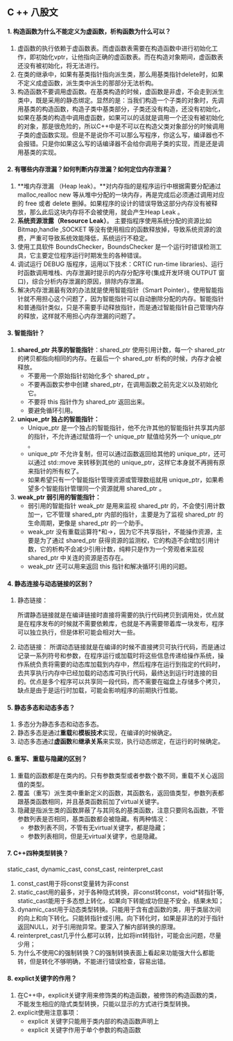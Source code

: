 ## C ++ 八股文

#### 1. 构造函数为什么不能定义为虚函数，析构函数为什么可以？

1. 虚函数的执行依赖于虚函数表。而虚函数表需要在构造函数中进行初始化工作，即初始化vptr，让他指向正确的虚函数表。而在构造对象期间，虚函数表还没有被初始化，将无法进行。
2. 在类的继承中，如果有基类指针指向派生类，那么用基类指针delete时，如果不定义成虚函数，派生类中派生的那部分无法析构。
3. 构造函数不要调用虚函数。在基类构造的时候，虚函数是非虚，不会走到派生类中，既是采用的静态绑定。显然的是：当我们构造一个子类的对象时，先调用基类的构造函数，构造子类中基类部分，子类还没有构造，还没有初始化，如果在基类的构造中调用虚函数，如果可以的话就是调用一个还没有被初始化的对象，那是很危险的，所以C++中是不可以在构造父类对象部分的时候调用子类的虚函数实现。但是不是说你不可以那么写程序，你这么写，编译器也不会报错。只是你如果这么写的话编译器不会给你调用子类的实现，而是还是调用基类的实现。

#### 2. 有哪些内存泄漏？如何判断内存泄漏？如何定位内存泄漏？

1. **堆内存泄漏 （Heap leak）。**对内存指的是程序运行中根据需要分配通过 malloc,realloc new 等从堆中分配的一块内存，再是完成后必须通过调用对应的 free 或者 delete 删掉。如果程序的设计的错误导致这部分内存没有被释放，那么此后这块内存将不会被使用，就会产生Heap Leak 。
2. **系统资源泄露（Resource Leak）**。 主要指程序使用系统分配的资源比如 Bitmap,handle ,SOCKET 等没有使用相应的函数释放掉，导致系统资源的浪费，严重可导致系统效能降低，系统运行不稳定。
3. 使用工具软件 BoundsChecker，BoundsChecker 是一个运行时错误检测工具，它主要定位程序运行时期发生的各种错误。
4. 调试运行 DEBUG 版程序，运用以下技术：CRT(C run-time libraries)、运行时函数调用堆栈、内存泄漏时提示的内存分配序号(集成开发环境 OUTPUT 窗口)，综合分析内存泄漏的原因，排除内存泄漏。
5.  解决内存泄漏最有效的办法就是使用智能指针（Smart Pointer）。使用智能指针就不用担心这个问题了，因为智能指针可以自动删除分配的内存。智能指针和普通指针类似，只是不需要手动释放指针，而是通过智能指针自己管理内存的释放，这样就不用担心内存泄漏的问题了。

#### 3. 智能指针？

1. **shared_ptr 共享的智能指针**：shared_ptr 使用引用计数，每一个 shared_ptr 的拷贝都指向相同的内存。在最后一个 shared_ptr 析构的时候，内存才会被释放。
   - 不要用一个原始指针初始化多个 shared_ptr 。
   - 不要再函数实参中创建 shared_ptr，在调用函数之前先定义以及初始化它。
   - 不要将 this 指针作为 shared_ptr 返回出来。
   - 要避免循环引用。
2. **unique_ptr 独占的智能指针：**
   - Unique_ptr 是一个独占的智能指针，他不允许其他的智能指针共享其内部的指针，不允许通过赋值将一个 unique_ptr 赋值给另外一个 unique_ptr 。
   - unique_ptr 不允许复制，但可以通过函数返回给其他的 unique_ptr，还可以通过 std::move 来转移到其他的 unique_ptr，这样它本身就不再拥有原来指针的所有权了。
   -  如果希望只有一个智能指针管理资源或管理数组就用 unique_ptr，如果希望多个智能指针管理同一个资源就用 shared_ptr 。
3. **weak_ptr 弱引用的智能指针：**
   - 弱引用的智能指针 weak_ptr 是用来监视 shared_ptr 的，不会使引用计数加一，它不管理 shared_ptr 内部的指针，主要是为了监视 shared_ptr 的生命周期，更像是 shared_ptr 的一个助手。
   -  weak_ptr 没有重载运算符*和->，因为它不共享指针，不能操作资源，主要是为了通过 shared_ptr 获得资源的监测权，它的构造不会增加引用计数，它的析构不会减少引用计数，纯粹只是作为一个旁观者来监视 shared_ptr 中关连的资源是否存在。
   - weak_ptr 还可以用来返回 this 指针和解决循环引用的问题。

#### 4. 静态连接与动态链接的区别？

1. 静态链接：

   所谓静态链接就是在编译链接时直接将需要的执行代码拷贝到调用处，优点就是在程序发布的时候就不需要依赖库，也就是不再需要带着库一块发布，程序可以独立执行，但是体积可能会相对大一些。

2. 动态链接：
   所谓动态链接就是在编译的时候不直接拷贝可执行代码，而是通过记录一系列符号和参数，在程序运行或加载时将这些信息传递给操作系统，操作系统负责将需要的动态库加载到内存中，然后程序在运行到指定的代码时，去共享执行内存中已经加载的动态库可执行代码，最终达到运行时连接的目的。优点是多个程序可以共享同一段代码，而不需要在磁盘上存储多个拷贝，缺点是由于是运行时加载，可能会影响程序的前期执行性能。

#### 5. 静态多态和动态多态？

1. 多态分为静态多态和动态多态。
2. 静态多态是通过**重载**和**模板技术**实现，在编译的时候确定。
3. 动态多态通过**虚函数**和**继承关系**来实现，执行动态绑定，在运行的时候确定。

#### 6. 重写、重载与隐藏的区别？

1. 重载的函数都是在类内的。只有参数类型或者参数个数不同，重载不关心返回值的类型。
2. 覆盖（重写）派生类中重新定义的函数，其函数名，返回值类型，参数列表都跟基类函数相同，并且基类函数前加了virtual关键字。
3. 隐藏是指派生类的函数屏蔽了与其同名的基类函数，注意只要同名函数，不管参数列表是否相同，基类函数都会被隐藏。有两种情况：
   - 参数列表不同，不管有无virtual关键字，都是隐藏；
   - 参数列表相同，但是无virtual关键字，也是隐藏。



#### 7. C++四种类型转换？

 static_cast, dynamic_cast, const_cast, reinterpret_cast

1. const_cast用于将const变量转为非const
2. static_cast用的最多，对于各种隐式转换，非const转const，void*转指针等, static_cast能用于多态想上转化，如果向下转能成功但是不安全，结果未知；
3. dynamic_cast用于动态类型转换。只能用于含有虚函数的类，用于类层次间的向上和向下转化。只能转指针或引用。向下转化时，如果是非法的对于指针返回NULL，对于引用抛异常。要深入了解内部转换的原理。
4. reinterpret_cast几乎什么都可以转，比如将int转指针，可能会出问题，尽量少用；
5. 为什么不使用C的强制转换？C的强制转换表面上看起来功能强大什么都能转，但是转化不够明确，不能进行错误检查，容易出错。

#### 8. explict关键字的作用？

1. 在C++中，explicit关键字用来修饰类的构造函数，被修饰的构造函数的类，不能发生相应的隐式类型转换，只能以显示的方式进行类型转换。
2. explicit使用注意事项：
   - explicit 关键字只能用于类内部的构造函数声明上
   - explicit 关键字作用于单个参数的构造函数